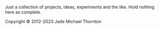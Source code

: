 Just a collection of projects, ideas, experiments and the like. Hold nothing here as complete.

Copyright © 2012-2023 Jade Michael Thornton
